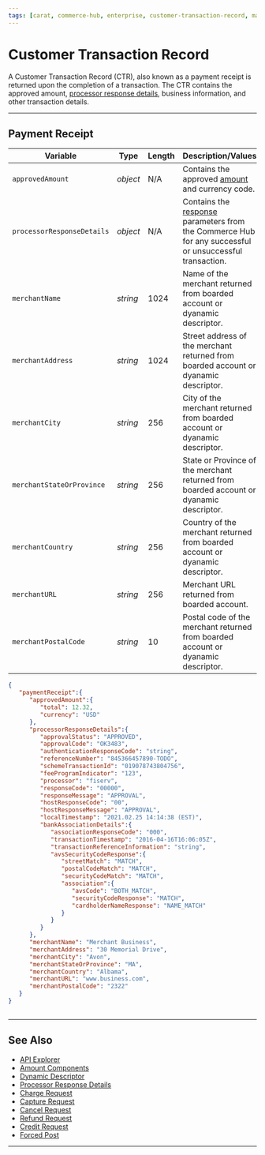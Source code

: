 ```yaml
---
tags: [carat, commerce-hub, enterprise, customer-transaction-record, master-data]
---
```


# Customer Transaction Record 

A Customer Transaction Record (CTR), also known as a payment receipt is returned upon the completion of a transaction. The CTR contains the approved amount, [processor response details](?path=docs/Resources/Master-Data/Processor-Response-Details.md), business information, and other transaction details.

---

## Payment Receipt

<!--
type: tab
title: paymentReceipt
-->

| Variable | Type | Length | Description/Values |
| -------- | ---- | ------- | -------------------------------|
| `approvedAmount` | *object* | N/A | Contains the approved [amount](?path=docs/Resources/Master-Data/Amount-Components.md) and currency code. |
| `processorResponseDetails` | *object* | N/A | Contains the [response](?path=docs/Resources/Master-Data/Processor-Response-Details.md) parameters from the Commerce Hub for any successful or unsuccessful transaction. |
| `merchantName` | *string* | 1024 |  Name of the merchant returned from boarded account or dyanamic descriptor. |
| `merchantAddress` | *string* | 1024 | Street address of the merchant returned from boarded account or dyanamic descriptor. |
| `merchantCity` | *string* | 256 | City of the merchant returned from boarded account or dyanamic descriptor. |
| `merchantStateOrProvince` | *string* | 256 | State or Province of the merchant returned from boarded account or dyanamic descriptor. |
| `merchantCountry` | *string* | 256 | Country of the merchant returned from boarded account or dyanamic descriptor. |
| `merchantURL` | *string* | 256 | Merchant URL returned from boarded account. |
| `merchantPostalCode`| *string* | 10 | Postal code of the merchant returned from boarded account or dyanamic descriptor. |


<!--
type: tab
title: JSON Example 
-->

```json
{
   "paymentReceipt":{
      "approvedAmount":{
         "total": 12.32,
         "currency": "USD"
      },
      "processorResponseDetails":{
         "approvalStatus": "APPROVED",
         "approvalCode": "OK3483",
         "authenticationResponseCode": "string",
         "referenceNumber": "845366457890-TODO",
         "schemeTransactionId": "019078743804756",
         "feeProgramIndicator": "123",
         "processor": "fiserv",
         "responseCode": "00000",
         "responseMessage": "APPROVAL",
         "hostResponseCode": "00",
         "hostResponseMessage": "APPROVAL",
         "localTimestamp": "2021.02.25 14:14:38 (EST)",
         "bankAssociationDetails":{
            "associationResponseCode": "000",
            "transactionTimestamp": "2016-04-16T16:06:05Z",
            "transactionReferenceInformation": "string",
            "avsSecurityCodeResponse":{
               "streetMatch": "MATCH",
               "postalCodeMatch": "MATCH",
               "securityCodeMatch": "MATCH",
               "association":{
                  "avsCode": "BOTH_MATCH",
                  "securityCodeResponse": "MATCH",
                  "cardholderNameResponse": "NAME_MATCH"
               }
            }
         }
      },
      "merchantName": "Merchant Business",
      "merchantAddress": "30 Memorial Drive",
      "merchantCity": "Avon",
      "merchantStateOrProvince": "MA",
      "merchantCountry": "Albama",
      "merchantURL": "www.business.com",
      "merchantPostalCode": "2322"
   }
}
  
```

<!-- type: tab-end -->

---

## See Also

- [API Explorer](../api/?type=post&path=/payments/v1/charges)
- [Amount Components](?path=docs/Resources/Master-Data/Amount-Components.md)
- [Dynamic Descriptor](?path=docs/Resources/Guides/Dynamic-Descriptor.md)
- [Processor Response Details](?path=docs/Resources/Master-Data/Processor-Response-Details.md)
- [Charge Request](?path=docs/Resources/API-Documents/Payments/Charges.md)
- [Capture Request](?path=docs/Resources/API-Documents/Payments/Capture.md)
- [Cancel Request](?path=docs/Resources/API-Documents/Payments/Cancel.md)
- [Refund Request](?path=docs/Resources/API-Documents/Payments/Refund.md)
- [Credit Request](?path=docs/Resources/API-Documents/Payments/Credit.md)
- [Forced Post](?path=docs/Resources/API-Documents/Payments/Forced.md)

---